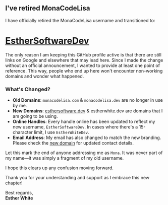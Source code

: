 ## I've retired MonaCodeLisa

I have officially retired the MonaCodeLisa username and transitioned to:

# [EstherSoftwareDev](https://github.com/esthersoftwaredev)

The only reason I am keeping this GitHub profile active is that there are still links on Google and elsewhere that may lead here. Since I made the change without an official announcement, I wanted to provide at least one point of reference. This way, people who end up here won't encounter non-working domains and wonder what happened.

### What's Changed?
- **Old Domains**: `monacodelisa.com` & `monacodelisa.dev` are no longer in use by me.
- **New Domains**: [esthersoftware.dev](https://esthersoftware.dev) & estherwhite.dev are domains that I am going to be using.
- **Online Handles**: Every handle online has been updated to reflect my new username, `EstherSoftwareDev`. In cases where there's a 15-character limit, I use `EstherWhiteDev`.
- **Email Address**: My email has also changed to match the new branding. Please check the [new domain](https://esthersoftware.dev) for updated contact details.


Let this mark the end of anyone addressing me as `Mona`. It was never part of my name—it was simply a fragment of my old username. 

I hope this clears up any confusion moving forward.

Thank you for your understanding and support as I embrace this new chapter!


Best regards,  
**Esther White**

<!--
**monacodelisa/MonaCodeLisa** is a ✨ _special_ ✨ repository because its `README.md` (this file) appears on your GitHub profile.

Here are some ideas to get you started:

- 🔭 I’m currently working on ...
- 🌱 I’m currently learning ...
- 👯 I’m looking to collaborate on ...
- 🤔 I’m looking for help with ...
- 💬 Ask me about ...
- 📫 How to reach me: ...
- 😄 Pronouns: ...
- ⚡ Fun fact: ...
-->
